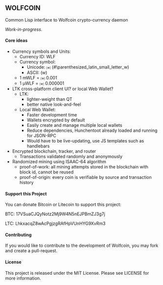 ## WOLFCOIN

Common Lisp interface to Wolfcoin crypto-currency daemon

*Work-in-progress.*

#### Core ideas

* Currency symbols and Units:
	* Currency ID: WLF
	* Currency symbol:
	    * Unicode: ⒲ (#\parenthesized_latin_small_letter_w)
	    * ASCII: (w)
	* 1 mWLF = ⒲ 0.001
	* 1 μWLF = ⒲ 0.000001
* LTK cross-platform client UI? or local Web Wallet?
	* LTK:
    	* lighter-weight than QT
    	* better native look-and-feel
    * Local Web Wallet:
    	* Faster development time
    	* Wallets encrypted by default
    	* Easily create and manage multiple local wallets
    	* Reduce dependencies, Hunchentoot already loaded and running for JSON-RPC
    	* Would have to be live-updating, use JS templates such as handlebars
* Encrypted blockchain, tracker, and router
	* Transactions validated randomly and anonymously
* Randomized mining using ISAAC-64 algorithm
	* proof-of-work: all mining attempts stored in the blockchain with block id, cannot be reused
	* proof-of-origin: every coin is verifiable by source and transaction history

#### Support this Project

You can donate Bitcoin or Litecoin to support this project:

BTC: 17VSuaCJQyNotz2Mj9W4N5nEJPBmZJ3g7j

LTC: LhkxacqZ8wAcPgjzgRAfHpVUnHYG9XvRm3

#### Contributing

If you would like to contribute to the development of Wolfcoin, you may fork and create a pull-request.

#### License

This project is released under the MIT License.  Please see LICENSE for more information.
